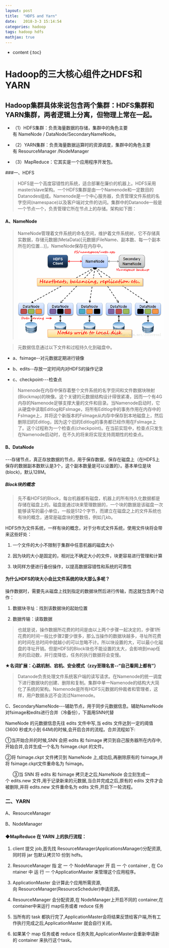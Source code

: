 ```yaml
---
layout: post
title:  "HDFS and Yarn"
date:   2018-3-3 15:14:54
categories: hadoop
tags: hadoop hdfs
mathjax: true
---
```


* content
{:toc}

# Hadoop的三大核心组件之HDFS和YARN

## Hadoop集群具体来说包含两个集群：HDFS集群和YARN集群，两者逻辑上分离，但物理上常在一起。

* （1）HDFS集群：负责海量数据的存储，集群中的角色主要有 NameNode / DataNode/SecondaryNameNode。

* （2）YARN集群：负责海量数据运算时的资源调度，集群中的角色主要有 ResourceManager /NodeManager

* （3）MapReduce：它其实是一个应用程序开发包。

###一、HDFS

>HDFS是一个高度容错性的系统，适合部署在廉价的机器上。HDFS采用master/slave架构。一个HDFS集群是由一个Namenode和一定数目的Datanodes组成。Namenode是一个中心服务器，负责管理文件系统的名字空间(namespace)以及客户端对文件的访问。集群中的Datanode一般是一个节点一个，负责管理它所在节点上的存储。架构如下图：



#### A、NameNode

>NameNode管理着文件系统的命名空间，维护着文件系统树，它不存储真实数据，存储元数据(MetaData)[元数据(FileName、副本数、每一个副本所在的位置...)]，NameNode保存在内存中。
![hdfs-img](/image/hdfs.jpg)

>元数据信息通过以下文件和过程持久化到磁盘中。

* a、fsimage--对元数据定期进行镜像

* b、edits--存放一定时间内对HDFS的操作记录

* c、checkpoint---检查点

>Namenode在内存中保存着整个文件系统的名字空间和文件数据块映射(Blockmap)的映像。这个关键的元数据结构设计得很紧凑，因而一个有4G内存的Namenode足够支撑大量的文件和目录。当Namenode启动时，它从硬盘中读取Editlog和FsImage，将所有Editlog中的事务作用在内存中的FsImage上，并将这个新版本的FsImage从内存中保存到本地磁盘上，然后删除旧的Editlog，因为这个旧的Editlog的事务都已经作用在FsImage上了。这个过程称为一个检查点(checkpoint)。在当前实现中，检查点只发生在Namenode启动时，在不久的将来将实现支持周期性的检查点。

#### B、DataNode
---存储节点，真正存放数据的节点，用于保存数据，保存在磁盘上（在HDFS上保存的数据副本数默认是3个，这个副本数量是可以设置的）。基本单位是块(block)，默认128M。

##### Block块的概念

>先不看HDFS的Block，每台机器都有磁盘，机器上的所有持久化数据都是存储在磁盘上的。磁盘是通过块来管理数据的，一个块的数据是该磁盘一次能够读写的最小单位，一般是512个字节，而建立在磁盘之上的文件系统也有块的概念，通常是磁盘块的整数倍，例如几kb。

HDFS作为文件系统，一样有块的概念，对于分布式文件系统，使用文件块将会带来这些好处：

1. 一个文件的大小不限制于集群中任意机器的磁盘大小 

2. 因为块的大小是固定的，相对比不确定大小的文件，块更容易进行管理和计算 

3. 块同样方便进行备份操作，以提高数据容错性和系统的可靠性

#### 为什么HDFS的块大小会比文件系统的块大那么多呢？

操作数据时，需要先从磁盘上找到指定的数据块然后进行传输，而这就包含两个动作：

1. 数据块寻址：找到该数据块的起始位置

2. 数据传输：读取数据

>也就是说，操作数据所花费的时间是由以上两个步骤一起决定的，步骤1所花费的时间一般比步骤2要少很多，那么当操作的数据块越多，寻址所花费的时间在总时间中就越小的可以忽略不计。所以块设置的大，可以最小化磁盘的寻址开销。但是HDFS的Block块也不能设置的太大，会影响到map任务的启动数，并行度降低，任务的执行数据将会变慢。

**★名词扩展：心跳机制、宕机、安全模式（zzy至理名言--“自己看网上都有”）**

>Datanode负责处理文件系统客户端的读写请求。在Namenode的统一调度下进行数据块的创建、删除和复制。集群中单一Namenode的结构大大简化了系统的架构。Namenode是所有HDFS元数据的仲裁者和管理者，这样，用户数据永远不会流过Namenode。

C、SecondaryNameNode---辅助节点，用于同步元数据信息。辅助NameNode对fsimage和edits进行合并（冷备份），下面用SNN代替

NameNode 的元数据信息先往 edits 文件中写,当 edits 文件达到一定的阈值(3600 秒或大小到 64M)的时候,会开启合并的流程。合并流程如下:

①当开始合并的时候,SNN 会把 edits 和 fsimage 拷贝到自己服务器所在内存中,开始合并,合并生成一个名为 fsimage.ckpt 的文件。

②将 fsimage.ckpt 文件拷贝到 NameNode 上,成功后,再删除原有的 fsimage,并将 fsimage.ckpt文件重命名为 fsimage。

      ③当 SNN 将 edits 和 fsimage 拷贝走之后,NameNode 会立刻生成一个 edits.new 文件,用于记录新来的元数据,当合并完成之后,原有的 edits 文件才会被删除,并将 edits.new 文件重命名为 edits 文件,开启下一轮流程。

### 二、YARN

A、ResourceManager

B、NodeManager



#### ◆MapReduce 在 YARN 上的执行流程：

1. client 提交 job,首先找 ResourceManager(ApplicationsManager)分配资源,同时将 jar 包默认拷贝10 份到 hdfs。

2. ResourceManager 指 定 一 个 NodeManager 开 启 一 个 container , 在 Container 中 运 行 一 个ApplicationMaster 来管理这个应用程序。

3. ApplicationMaster 会计算此个应用所需资源,向 ResourceManager(ResourceScheduler)申请资源。

4. ResourceManager 会分配资源,在 NodeManager上开启不同的 container,在container中来运行 map任务或者 reduce 任务

5. 当所有的 task 都执行完了,ApplicationMaster会将结果反馈给客户端,所有工作执行完成之后,ApplicationMaster 就会自行关闭。

6. 如果某个 map 任务或者 reduce 任务失败,ApplicationMaster会重新申请新的 container 来执行这个task。
